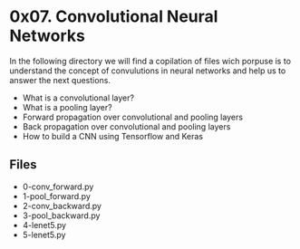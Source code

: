 # 0x07. Convolutional Neural Networks

In the following directory we will find a copilation of files wich porpuse is to understand the concept of convulutions in neural networks and help us to answer the next questions.
 -   What is a convolutional layer?
-   What is a pooling layer?
-   Forward propagation over convolutional and pooling layers
-   Back propagation over convolutional and pooling layers
-   How to build a CNN using Tensorflow and Keras
## Files
 - 0-conv_forward.py
 - 1-pool_forward.py
 - 2-conv_backward.py
 - 3-pool_backward.py
 - 4-lenet5.py
 - 5-lenet5.py
